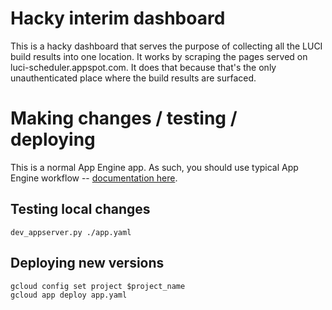 # Hacky interim dashboard

This is a hacky dashboard that serves the purpose of collecting all the
LUCI build results into one location.  It works by scraping the pages served
on luci-scheduler.appspot.com.  It does that because that's the only
unauthenticated place where the build results are surfaced.

# Making changes / testing / deploying

This is a normal App Engine app.  As such, you should use typical App Engine
workflow -- [documentation here](https://cloud.google.com/appengine/docs/python/).

## Testing local changes

```
dev_appserver.py ./app.yaml
```

## Deploying new versions

```
gcloud config set project $project_name
gcloud app deploy app.yaml
```
